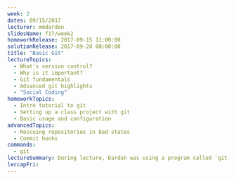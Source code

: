 ```yaml
---
week: 2
dates: 09/15/2017
lecturer: mmdarden
slidesName: f17/week2
homeworkRelease: 2017-09-15 11:00:00
solutionRelease: 2017-09-28 00:00:00
title: "Basic Git"
lectureTopics:
  - What's version control?
  - Why is it important?
  - Git fundamentals
  - Advanced git highlights
  - "Social Coding"
homeworkTopics:
  - Intro tutorial to git
  - Setting up a class project with git
  - Basic usage and configuration
advancedTopics:
  - Rescuing repositories in bad states
  - Commit hooks
commands:
  - git
lectureSummary: During lecture, Darden was using a program called `git-bash-prompt`. [Here's a link to download and install it if you're interested](https://github.com/magicmonty/bash-git-prompt). Install via `git clone` or `homebrew` (MacOS)
leccapFri:
---
```

